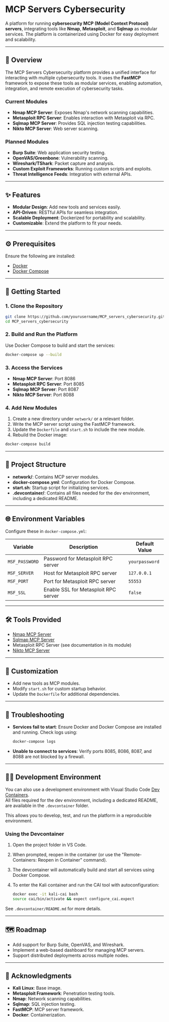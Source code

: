# MCP Servers Cybersecurity

A platform for running **cybersecurity MCP (Model Context Protocol) servers**, integrating tools like **Nmap**, **Metasploit**, and **Sqlmap** as modular services. The platform is containerized using Docker for easy deployment and scalability.

---

## 📖 Overview

The MCP Servers Cybersecurity platform provides a unified interface for interacting with multiple cybersecurity tools. It uses the **FastMCP** framework to expose these tools as modular services, enabling automation, integration, and remote execution of cybersecurity tasks.

### Current Modules

- **Nmap MCP Server**: Exposes Nmap's network scanning capabilities.
- **Metasploit RPC Server**: Enables interaction with Metasploit via RPC.
- **Sqlmap MCP Server**: Provides SQL injection testing capabilities.
- **Nikto MCP Server**: Web server scanning.

### Planned Modules

- **Burp Suite**: Web application security testing.
- **OpenVAS/Greenbone**: Vulnerability scanning.
- **Wireshark/TShark**: Packet capture and analysis.
- **Custom Exploit Frameworks**: Running custom scripts and exploits.
- **Threat Intelligence Feeds**: Integration with external APIs.

---

## ✨ Features

- **Modular Design**: Add new tools and services easily.
- **API-Driven**: RESTful APIs for seamless integration.
- **Scalable Deployment**: Dockerized for portability and scalability.
- **Customizable**: Extend the platform to fit your needs.

---

## ⚙️ Prerequisites

Ensure the following are installed:

- [Docker](https://www.docker.com/)
- [Docker Compose](https://docs.docker.com/compose/)

---

## 🚀 Getting Started

### 1. Clone the Repository

```bash
git clone https://github.com/yourusername/MCP_servers_cybersecurity.git
cd MCP_servers_cybersecurity
```

### 2. Build and Run the Platform

Use Docker Compose to build and start the services:

```bash
docker-compose up --build
```

### 3. Access the Services

- **Nmap MCP Server**: Port 8086  
- **Metasploit RPC Server**: Port 8085  
- **Sqlmap MCP Server**: Port 8087  
- **Nikto MCP Server**: Port 8088  

### 4. Add New Modules

1. Create a new directory under `network/` or a relevant folder.  
2. Write the MCP server script using the FastMCP framework.  
3. Update the `Dockerfile` and `start.sh` to include the new module.  
4. Rebuild the Docker image:

```bash
docker-compose build
```

---

## 📂 Project Structure

- **network/**: Contains MCP server modules.  
- **docker-compose.yml**: Configuration for Docker Compose.  
- **start.sh**: Startup script for initializing services.  
- **.devcontainer/**: Contains all files needed for the dev environment, including a dedicated README.

---

## 🌐 Environment Variables

Configure these in `docker-compose.yml`:

| Variable       | Description                          | Default Value  |
|----------------|--------------------------------------|----------------|
| `MSF_PASSWORD` | Password for Metasploit RPC server   | `yourpassword` |
| `MSF_SERVER`   | Host for Metasploit RPC server       | `127.0.0.1`    |
| `MSF_PORT`     | Port for Metasploit RPC server       | `55553`        |
| `MSF_SSL`      | Enable SSL for Metasploit RPC server | `false`        |

---

## 🛠️ Tools Provided

- [Nmap MCP Server](mcp_servers/network/nmap/README.md)
- [Sqlmap MCP Server](mcp_servers/web/sqlmap/README.md)
- Metasploit RPC Server (see documentation in its module)
- [Nikto MCP Server](mcp_servers/web/nikto/README.md)

---

## 🔧 Customization

- Add new tools as MCP modules.  
- Modify `start.sh` for custom startup behavior.  
- Update the `Dockerfile` for additional dependencies.  

---

## 🐞 Troubleshooting

- **Services fail to start**: Ensure Docker and Docker Compose are installed and running. Check logs using:

    ```bash
    docker-compose logs
    ```

- **Unable to connect to services**: Verify ports 8085, 8086, 8087, and 8088 are not blocked by a firewall.

---

## 🧑‍💻 Development Environment

You can also use a development environment with Visual Studio Code [Dev Containers](https://code.visualstudio.com/docs/devcontainers/containers).  
All files required for the dev environment, including a dedicated README, are available in the `.devcontainer` folder.

This allows you to develop, test, and run the platform in a reproducible environment.

### Using the Devcontainer

1. Open the project folder in VS Code.
2. When prompted, reopen in the container (or use the "Remote-Containers: Reopen in Container" command).
3. The devcontainer will automatically build and start all services using Docker Compose.
4. To enter the Kali container and run the CAI tool with autoconfiguration:

    ```sh
    docker exec -it kali-cai bash
    source cai/bin/activate && expect configure_cai.expect
    ```

See `.devcontainer/README.md` for more details.

---

## 🗺️ Roadmap

- Add support for Burp Suite, OpenVAS, and Wireshark.  
- Implement a web-based dashboard for managing MCP servers.  
- Support distributed deployments across multiple nodes.  

---

## 🙌 Acknowledgments

- **Kali Linux**: Base image.  
- **Metasploit Framework**: Penetration testing tools.  
- **Nmap**: Network scanning capabilities.  
- **Sqlmap**: SQL injection testing.  
- **FastMCP**: MCP server framework.  
- **Docker**: Containerization.